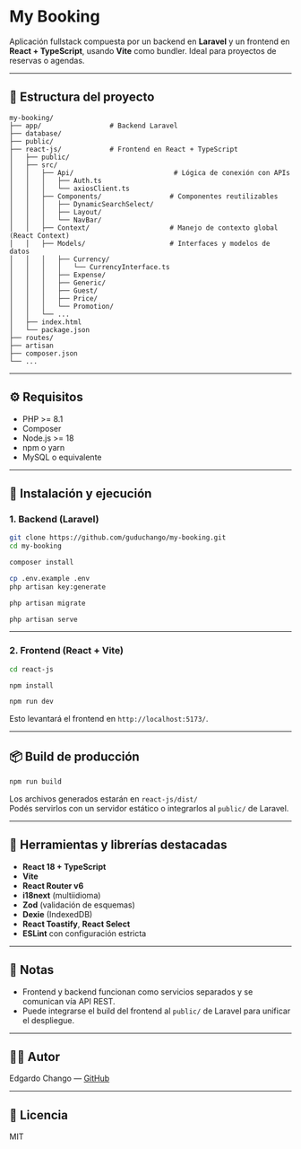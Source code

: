 # My Booking

Aplicación fullstack compuesta por un backend en **Laravel** y un frontend en **React + TypeScript**, usando **Vite** como bundler. Ideal para proyectos de reservas o agendas.

---

## 📁 Estructura del proyecto

```
my-booking/
├── app/                 # Backend Laravel
├── database/
├── public/
├── react-js/            # Frontend en React + TypeScript
│   ├── public/
│   ├── src/
│   │   ├── Api/                         # Lógica de conexión con APIs
│   │   │   ├── Auth.ts
│   │   │   └── axiosClient.ts
│   │   ├── Components/                 # Componentes reutilizables
│   │   │   ├── DynamicSearchSelect/
│   │   │   ├── Layout/
│   │   │   └── NavBar/
│   │   ├── Context/                    # Manejo de contexto global (React Context)
│   │   ├── Models/                     # Interfaces y modelos de datos
│   │   │   ├── Currency/
│   │   │   │   └── CurrencyInterface.ts
│   │   │   ├── Expense/
│   │   │   ├── Generic/
│   │   │   ├── Guest/
│   │   │   ├── Price/
│   │   │   └── Promotion/
│   │   └── ...
│   ├── index.html
│   └── package.json
├── routes/
├── artisan
├── composer.json
└── ...
```

---

## ⚙️ Requisitos

- PHP >= 8.1  
- Composer  
- Node.js >= 18  
- npm o yarn  
- MySQL o equivalente

---

## 🚀 Instalación y ejecución

### 1. Backend (Laravel)

```bash
git clone https://github.com/guduchango/my-booking.git
cd my-booking

composer install

cp .env.example .env
php artisan key:generate

php artisan migrate

php artisan serve
```

---

### 2. Frontend (React + Vite)

```bash
cd react-js

npm install

npm run dev
```

Esto levantará el frontend en `http://localhost:5173/`.

---

## 📦 Build de producción

```bash
npm run build
```

Los archivos generados estarán en `react-js/dist/`  
Podés servirlos con un servidor estático o integrarlos al `public/` de Laravel.

---

## 🧪 Herramientas y librerías destacadas

- **React 18 + TypeScript**
- **Vite**
- **React Router v6**
- **i18next** (multiidioma)
- **Zod** (validación de esquemas)
- **Dexie** (IndexedDB)
- **React Toastify**, **React Select**
- **ESLint** con configuración estricta

---

## 📌 Notas

- Frontend y backend funcionan como servicios separados y se comunican vía API REST.
- Puede integrarse el build del frontend al `public/` de Laravel para unificar el despliegue.

---

## 👨‍💻 Autor

Edgardo Chango — [GitHub](https://github.com/guduchango)

---

## 📜 Licencia

MIT
